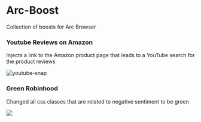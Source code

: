 # Arc-Boost
Collection of boosts for Arc Browser

### Youtube Reviews on Amazon

Injects a link to the Amazon product page that leads to a YouTube search for the product reviews

![youtube-snap](https://user-images.githubusercontent.com/6238480/206924837-af1a7e71-06c6-4c03-8128-5a3570f2ab7c.png)

### Green Robinhood

Changed all css classes that are related to negative sentiment to be green

![](https://github.com/brianmulyadi/Arc-Boost/blob/main/green-robinhood.gif)
